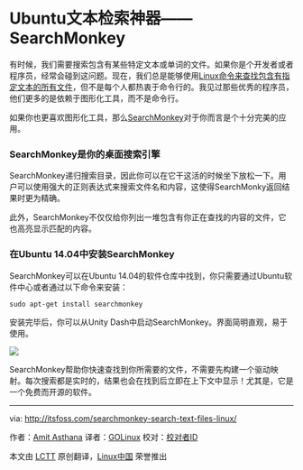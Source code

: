 Ubuntu文本检索神器——SearchMonkey
================================================================================
有时候，我们需要搜索包含有某些特定文本或单词的文件。如果你是个开发者或者程序员，经常会碰到这问题。现在，我们总是能够使用[Linux命令来查找包含有指定文本的所有文件][1]，但不是每个人都热衷于命令行的。我见过那些优秀的程序员，他们更多的是依赖于图形化工具，而不是命令行。

如果你也更喜欢图形化工具，那么[SearchMonkey][2]对于你而言是个十分完美的应用。

### SearchMonkey是你的桌面搜索引擎 ###

SearchMonkey递归搜索目录，因此你可以在它干这活的时候坐下放松一下。用户可以使用强大的正则表达式来搜索文件名和内容，这使得SearchMonky返回结果时更为精确。

此外，SearchMonkey不仅仅给你列出一堆包含有你正在查找的内容的文件，它也高亮显示匹配的内容。

### 在Ubuntu 14.04中安装SearchMonkey ###

SearchMonkey可以在Ubuntu 14.04的软件仓库中找到，你只需要通过Ubuntu软件中心或者通过以下命令来安装：

    sudo apt-get install searchmonkey

安装完毕后，你可以从Unity Dash中启动SearchMonkey。界面简明直观，易于使用。

![](http://itsfoss.itsfoss.netdna-cdn.com/wp-content/uploads/2014/08/SearchMonkey_Ubuntu.jpeg)

SearchMonkey帮助你快速查找到你所需要的文件，不需要先构建一个驱动映射。每次搜索都是实时的，结果也会在找到后立即在上下文中显示！尤其是，它是一个免费而开源的软件。

--------------------------------------------------------------------------------

via: http://itsfoss.com/searchmonkey-search-text-files-linux/

作者：[Amit Asthana][a]
译者：[GOLinux](https://github.com/GOLinux )
校对：[校对者ID](https://github.com/校对者ID)

本文由 [LCTT](https://github.com/LCTT/TranslateProject) 原创翻译，[Linux中国](http://linux.cn/) 荣誉推出

[a]:http://itsfoss.com/author/amit/
[1]:http://www.computerandyou.net/2011/06/how-to-find-all-files-containing-specific-text-in-linux/
[2]:http://searchmonkey.embeddediq.com/
